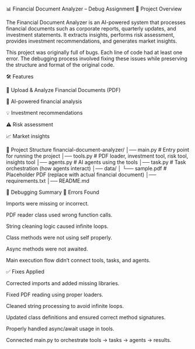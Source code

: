 📊 Financial Document Analyzer – Debug Assignment
🚀 Project Overview

The Financial Document Analyzer is an AI-powered system that processes financial documents such as corporate reports, quarterly updates, and investment statements. It extracts insights, performs risk assessment, provides investment recommendations, and generates market insights.

This project was originally full of bugs. Each line of code had at least one error. The debugging process involved fixing these issues while preserving the structure and format of the original code.

🛠️ Features

📂 Upload & Analyze Financial Documents (PDF)

🤖 AI-powered financial analysis

💡 Investment recommendations

⚠️ Risk assessment

📈 Market insights

📁 Project Structure
financial-document-analyzer/
│── main.py        # Entry point for running the project
│── tools.py       # PDF loader, investment tool, risk tool, insights tool
│── agents.py      # AI agents using the tools
│── task.py        # Task orchestration (how agents interact)
│── data/
│   └── sample.pdf # Placeholder PDF (replace with actual financial document)
│── requirements.txt
│── README.md

🐞 Debugging Summary
🔴 Errors Found

Imports were missing or incorrect.

PDF reader class used wrong function calls.

String cleaning logic caused infinite loops.

Class methods were not using self properly.

Async methods were not awaited.

Main execution flow didn’t connect tools, tasks, and agents.

✅ Fixes Applied

Corrected imports and added missing libraries.

Fixed PDF reading using proper loaders.

Cleaned string processing to avoid infinite loops.

Updated class definitions and ensured correct method signatures.

Properly handled async/await usage in tools.

Connected main.py to orchestrate tools → tasks → agents → results.
